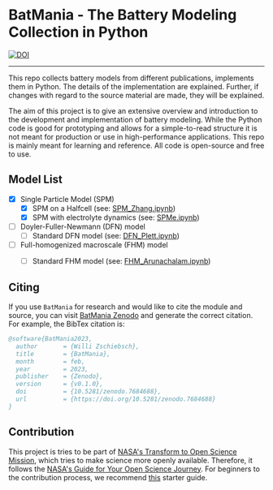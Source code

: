# BatMania - The Battery Modeling Collection in Python

[![DOI](https://zenodo.org/badge/605480587.svg)](https://zenodo.org/badge/latestdoi/605480587)

---

This repo collects battery models from different publications, implements them in Python.
The details of the implementation are explained.
Further, if changes with regard to the source material are made, they will be explained.

The aim of this project is to give an extensive overview and introduction to the development and implementation of battery modeling.
While the Python code is good for prototyping and allows for a simple-to-read structure it is not meant for production or use in high-performance applications.
This repo is mainly meant for learning and reference.
All code is open-source and free to use.

## Model List

- [X] Single Particle Model (SPM)
    - [X] SPM on a Halfcell (see: [SPM_Zhang.ipynb](SPM_Zhang.ipynb))
    - [X] SPM with electrolyte dynamics (see: [SPMe.ipynb](SPMe.ipynb))
- [ ] Doyler-Fuller-Newmann (DFN) model
    - [ ] Standard DFN model (see: [DFN_Plett.ipynb](DFN_Plett.ipynb))
- [ ] Full-homogenized macroscale (FHM) model
    - [ ] Standard FHM model (see: [FHM_Arunachalam.ipynb](FHM_Arunachalam.ipynb))


## Citing

If you use ``BatMania`` for research and would like to cite the module
and source, you can visit [BatMania Zenodo](https://zenodo.org/badge/latestdoi/7684688) and generate the correct citation.  
For example, the BibTex citation is:
```bibtex
@software{BatMania2023,
  author       = {Willi Zschiebsch},
  title        = {BatMania},
  month        = feb,
  year         = 2023,
  publisher    = {Zenodo},
  version      = {v0.1.0},
  doi          = {10.5281/zenodo.7684688},
  url          = {https://doi.org/10.5281/zenodo.7684688}
}
```

## Contribution

This project is tries to be part of [NASA's Transform to Open Science Mission](https://nasa.github.io/Transform-to-Open-Science/year-of-open-science/), which tries to make science more openly available.
Therefore, it follows the [NASA's Guide for Your Open Science Journey](https://nasa.github.io/Transform-to-Open-Science-Book/Open_Science_Cookbook/Your_Open_Science_Journey.html#section-3-open-science-at-work).
For beginners to the contribution process, we recommend [this](https://github.com/firstcontributions/first-contributions) starter guide.
